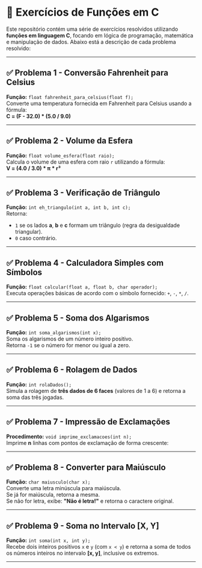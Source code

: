 # 📘 Exercícios de Funções em C

Este repositório contém uma série de exercícios resolvidos utilizando **funções em linguagem C**, focando em lógica de programação, matemática e manipulação de dados. Abaixo está a descrição de cada problema resolvido:

---

## ✅ Problema 1 - Conversão Fahrenheit para Celsius
**Função:** `float fahrenheit_para_celsius(float f);`  
Converte uma temperatura fornecida em Fahrenheit para Celsius usando a fórmula:  
**C = (F - 32.0) * (5.0 / 9.0)**

---

## ✅ Problema 2 - Volume da Esfera
**Função:** `float volume_esfera(float raio);`  
Calcula o volume de uma esfera com raio `r` utilizando a fórmula:  
**V = (4.0 / 3.0) * π * r³**

---

## ✅ Problema 3 - Verificação de Triângulo
**Função:** `int eh_triangulo(int a, int b, int c);`  
Retorna:
- `1` se os lados **a**, **b** e **c** formam um triângulo (regra da desigualdade triangular).
- `0` caso contrário.

---

## ✅ Problema 4 - Calculadora Simples com Símbolos
**Função:** `float calcular(float a, float b, char operador);`  
Executa operações básicas de acordo com o símbolo fornecido: `+`, `-`, `*`, `/`.

---

## ✅ Problema 5 - Soma dos Algarismos
**Função:** `int soma_algarismos(int x);`  
Soma os algarismos de um número inteiro positivo.  
Retorna `-1` se o número for menor ou igual a zero.

---

## ✅ Problema 6 - Rolagem de Dados
**Função:** `int rolaDados();`  
Simula a rolagem de **três dados de 6 faces** (valores de 1 a 6) e retorna a soma das três jogadas.

---

## ✅ Problema 7 - Impressão de Exclamações
**Procedimento:** `void imprime_exclamacoes(int n);`  
Imprime **n** linhas com pontos de exclamação de forma crescente:

---

## ✅ Problema 8 - Converter para Maiúsculo
**Função:** `char maiusculo(char x);`  
Converte uma letra minúscula para maiúscula.  
Se já for maiúscula, retorna a mesma.  
Se não for letra, exibe: **"Não é letra!"** e retorna o caractere original.

---

## ✅ Problema 9 - Soma no Intervalo [X, Y]
**Função:** `int soma(int x, int y);`  
Recebe dois inteiros positivos `x` e `y` (com `x < y`) e retorna a soma de todos os números inteiros no intervalo **[x, y]**, inclusive os extremos.

---